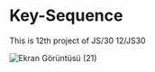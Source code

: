 # Key-Sequence
This is 12th project of  JS/30 12/JS30

![Ekran Görüntüsü (21)](https://user-images.githubusercontent.com/104463962/175916372-b1e9ca8c-fbfc-4316-9170-f19c87cb4210.png)
